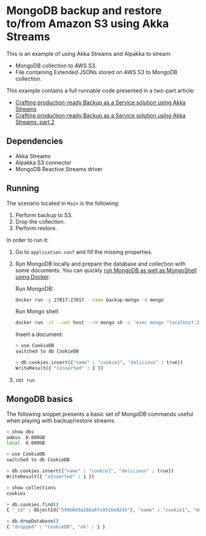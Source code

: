 # MongoDB backup and restore to/from Amazon S3 using Akka Streams

This is an example of using Akka Streams and Alpakka to stream:
 - MongoDB collection to AWS S3.
 - File containing Extended JSONs stored on AWS S3 to MongoDB collection.

This example contains a full runnable code presented in a two-part article:
 - [Crafting production-ready Backup as a Service solution using Akka Streams](https://medium.com/@bszwej/crafting-production-ready-backup-as-a-service-solution-using-akka-streams-130725df20cb)
- [Crafting production-ready Backup as a Service solution using Akka Streams: part 2](https://medium.com/@bszwej/crafting-production-ready-backup-as-a-service-solution-using-akka-streams-part-2-5ac84ca45b47)

## Dependencies

- Akka Streams
- Alpakka S3 connector
- MongoDB Reactive Streams driver

## Running

The scenario located in `Main` is the following:

1. Perform backup to S3.
1. Drop the collection.
1. Perform restore.

In order to run it:

1. Go to `application.conf` and fill the missing properties.

2. Run MongoDB locally and prepare the database and collection with some documents. You can quickly [run MongoDB as well as MongoShell using Docker](https://hub.docker.com/_/mongo/).

    Run MongoDB:
    ```sh
    docker run -p 27017:27017 --name backup-mongo -d mongo
    ```
    
    Run Mongo shell:
    ```sh
    docker run -it --net host --rm mongo sh -c 'exec mongo "localhost:27017"'
    ```
    
    Insert a document:
    ```sh
    > use CookieDB
    switched to db CookieDB
    
    > db.cookies.insert({"name" : "cookie1", "delicious" : true})
    WriteResult({ "nInserted" : 1 })
    ```

3. `sbt run`

## MongoDB basics

The following snippet presents a basic set of MongoDB commands useful when playing with backup/restore streams.

```sh
> show dbs
admin  0.000GB
local  0.000GB

> use CookieDB
switched to db CookieDB

> db.cookies.insert({"name" : "cookie1", "delicious" : true})
WriteResult({ "nInserted" : 1 })

> show collections
cookies

> db.cookies.find()
{ "_id" : ObjectId("599b0d9a266a67c9516e0245"), "name" : "cookie1", "delicious" : true }

> db.dropDatabase()
{ "dropped" : "CookieDB", "ok" : 1 }
```
